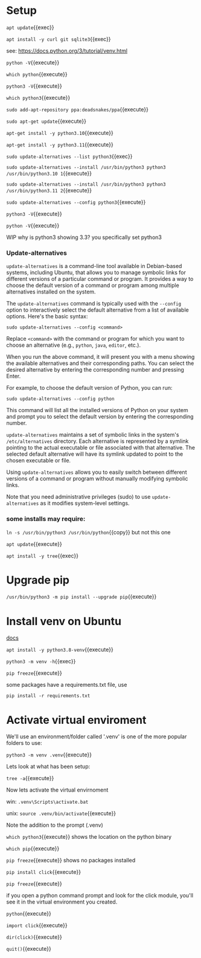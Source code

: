 

# Setup

`apt update`{{exec}}


`apt install -y curl git sqlite3`{{exec}}


see:
https://docs.python.org/3/tutorial/venv.html


`python -V`{{execute}}

`which python`{{execute}}
   
`python3 -V`{{execute}}

`which python3`{{execute}}

`sudo add-apt-repository ppa:deadsnakes/ppa`{{execute}}

`sudo apt-get update`{{execute}}

`apt-get install -y python3.10`{{execute}}

`apt-get install -y python3.11`{{execute}}

`sudo update-alternatives --list python3`{{exec}}

`sudo update-alternatives --install /usr/bin/python3 python3 /usr/bin/python3.10 1`{{execute}}

`sudo update-alternatives --install /usr/bin/python3 python3 /usr/bin/python3.11 2`{{execute}}

`sudo update-alternatives --config python3`{{execute}}

`python3 -V`{{execute}}

`python -V`{{execute}}

WIP why is python3 showing 3.3? you specifically set python3

### Update-alternatives

`update-alternatives` is a command-line tool available in Debian-based systems, including Ubuntu, that allows you to manage symbolic links for different versions of a particular command or program. It provides a way to choose the default version of a command or program among multiple alternatives installed on the system.

The `update-alternatives` command is typically used with the `--config` option to interactively select the default alternative from a list of available options. Here's the basic syntax:

```
sudo update-alternatives --config <command>
```

Replace `<command>` with the command or program for which you want to choose an alternative (e.g., `python`, `java`, `editor`, etc.).

When you run the above command, it will present you with a menu showing the available alternatives and their corresponding paths. You can select the desired alternative by entering the corresponding number and pressing Enter.

For example, to choose the default version of Python, you can run:

```
sudo update-alternatives --config python
```

This command will list all the installed versions of Python on your system and prompt you to select the default version by entering the corresponding number.

`update-alternatives` maintains a set of symbolic links in the system's `/etc/alternatives` directory. Each alternative is represented by a symlink pointing to the actual executable or file associated with that alternative. The selected default alternative will have its symlink updated to point to the chosen executable or file.

Using `update-alternatives` allows you to easily switch between different versions of a command or program without manually modifying symbolic links.

Note that you need administrative privileges (sudo) to use `update-alternatives` as it modifies system-level settings.


### some installs may require:

`ln -s /usr/bin/python3 /usr/bin/python`{{copy}} but not this one

`apt update`{{execute}}

`apt install -y tree`{{exec}}

# Upgrade pip

`/usr/bin/python3 -m pip install --upgrade pip`{{execute}}

# Install venv on Ubuntu

[docs](https://docs.python.org/3/library/venv.html)

`apt install -y python3.8-venv`{{execute}}

`python3 -m venv -h`{{exec}}

`pip freeze`{{execute}}

some packages have a requirements.txt file, use

`pip install -r requirements.txt` 



# Activate virtual enviroment

We'll use an environment/folder called '.venv' is one of the more popular folders to use:

`python3 -m venv .venv`{{execute}}

Lets look at what has been setup:

`tree -a`{{execute}} 

Now lets activate the virtual envirnoment

win:
    `.venv\Scripts\activate.bat`

unix:
    `source .venv/bin/activate`{{execute}}

Note the addition to the prompt (.venv)

`which python3`{{execute}} shows the location on the python binary

`which pip`{{execute}}

`pip freeze`{{execute}} shows no packages installed

`pip install click`{{execute}}

`pip freeze`{{execute}}

if you open a python command prompt and look for the click module, you'll see it in the virtual environment you created.

`python`{{execute}}

`import click`{{execute}}

`dir(click)`{{execute}}

`quit()`{{execute}}
 


